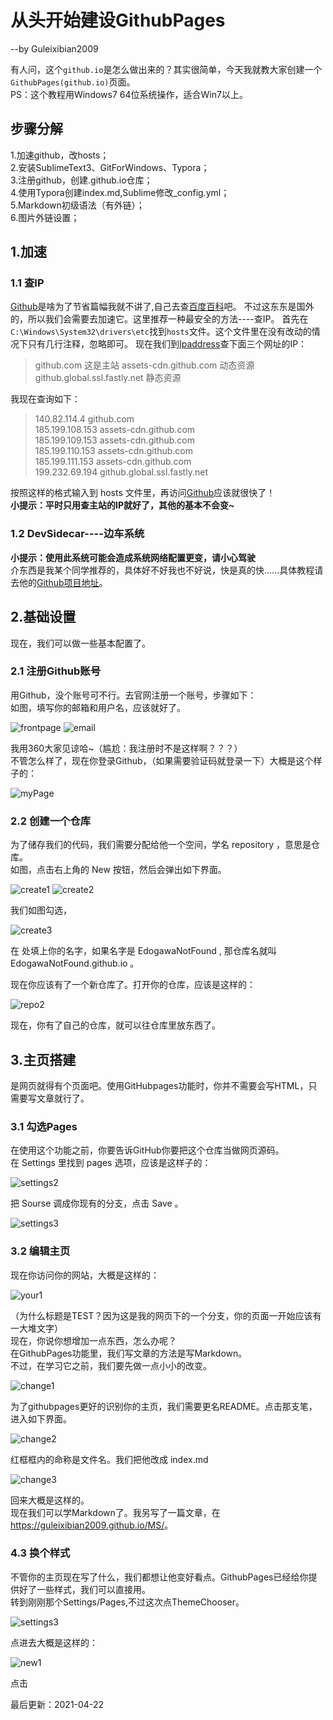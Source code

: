 # 从头开始建设GithubPages
--by Guleixibian2009

有人问，这个`github.io`是怎么做出来的？其实很简单，今天我就教大家创建一个`GithubPages(github.io)`页面。  
PS：这个教程用Windows7 64位系统操作，适合Win7以上。

## 步骤分解
1.加速github，改hosts；  
2.安装SublimeText3、GitForWindows、Typora；  
3.注册github，创建<username>.github.io仓库；<br />
4.使用Typora创建index.md,Sublime修改_config.yml；<br />
5.Markdown初级语法（有外链）；<br />
6.图片外链设置； <br />

## 1.加速

### 1.1 查IP

[Github](https://github.com)是啥为了节省篇幅我就不讲了,自己去查[百度百科](https://baike.baidu.com/item/Github/10145341?fr=aladdin)吧。
不过这东东是国外的，所以我们会需要去加速它。这里推荐一种最安全的方法----查IP。
首先在`C:\Windows\System32\drivers\etc`找到`hosts`文件。这个文件里在没有改动的情况下只有几行注释，忽略即可。
现在我们到[Ipaddress](https://www.ipaddress.com)查下面三个网址的IP：
> github.com 这是主站
> assets-cdn.github.com 动态资源
> github.global.ssl.fastly.net 静态资源

我现在查询如下：

> 140.82.114.4 github.com  
> 185.199.108.153 assets-cdn.github.com  
> 185.199.109.153 assets-cdn.github.com  
> 185.199.110.153 assets-cdn.github.com  
> 185.199.111.153 assets-cdn.github.com  
> 199.232.69.194 github.global.ssl.fastly.net  

按照这样的格式输入到 hosts 文件里，再访问[Github](https://github.com/)应该就很快了！  
**小提示：平时只用查主站的IP就好了，其他的基本不会变~**  

### 1.2 DevSidecar----边车系统

 **小提示：使用此系统可能会造成系统网络配置更变，请小心驾驶**  
 介东西是我某个同学推荐的，具体好不好我也不好说，快是真的快......具体教程请去他的[Github项目地址](https://github.com/docmirror/dev-sidecar)。


## 2.基础设置
现在，我们可以做一些基本配置了。

### 2.1 注册Github账号
用Github，没个账号可不行。去官网注册一个账号，步骤如下：  
如图，填写你的邮箱和用户名，应该就好了。

![frontpage](https://user-images.githubusercontent.com/79316026/115193983-67a72f00-a11f-11eb-89d1-3de617888508.png)
![email](https://user-images.githubusercontent.com/79316026/115194097-902f2900-a11f-11eb-880b-569584da054a.png)

我用360大家见谅哈~（尴尬：我注册时不是这样啊？？？）  
不管怎么样了，现在你登录Github，（如果需要验证码就登录一下）大概是这个样子的：  

![myPage](https://user-images.githubusercontent.com/79316026/115195072-e781c900-a120-11eb-95da-904cd7917e70.png)

### 2.2 创建一个仓库
为了储存我们的代码，我们需要分配给他一个空间，学名 repository ，意思是仓库。  
如图，点击右上角的 New 按钮，然后会弹出如下界面。

![create1](https://user-images.githubusercontent.com/79316026/115196027-0896e980-a122-11eb-901e-6a78824725c5.png)
![create2](https://user-images.githubusercontent.com/79316026/115196866-f9646b80-a122-11eb-95df-dcde8f73dab7.png)

我们如图勾选，


![create3](https://user-images.githubusercontent.com/79316026/115196875-fb2e2f00-a122-11eb-802b-d81bef30fb85.png)

在 <username> 处填上你的名字，如果名字是 EdogawaNotFound , 那仓库名就叫  
EdogawaNotFound.github.io 。 
 
现在你应该有了一个新仓库了。打开你的仓库，应该是这样的：

![repo2](https://user-images.githubusercontent.com/79316026/115332591-b6f66980-a1ca-11eb-90f5-7c1bc9ab5899.png)

现在，你有了自己的仓库，就可以往仓库里放东西了。

## 3.主页搭建
是网页就得有个页面吧。使用GitHubpages功能时，你并不需要会写HTML，只需要写文章就行了。  

### 3.1 勾选Pages

在使用这个功能之前，你要告诉GitHub你要把这个仓库当做网页源码。  
在 Settings 里找到 pages 选项，应该是这样子的：

![settings2](https://user-images.githubusercontent.com/79316026/115333423-346ea980-a1cc-11eb-82cd-0e16f970dd34.png)

把 Sourse 调成你现有的分支，点击 Save 。  

![settings3](https://user-images.githubusercontent.com/79316026/115333919-0f2e6b00-a1cd-11eb-8b0e-38db1148a331.png)


### 3.2 编辑主页
现在你访问你的网站，大概是这样的：

![your1](https://user-images.githubusercontent.com/79316026/115334395-e8246900-a1cd-11eb-84e6-ed19b57b80a4.png)

（为什么标题是TEST？因为这是我的网页下的一个分支，你的页面一开始应该有一大堆文字）   
现在，你说你想增加一点东西，怎么办呢？    
在GithubPages功能里，我们写文章的方法是写Markdown。  
不过，在学习它之前，我们要先做一点小小的改变。  

![change1](https://user-images.githubusercontent.com/79316026/115671708-6115f300-a37d-11eb-8480-0a520ef539d7.png)

为了githubpages更好的识别你的主页，我们需要更名README。点击那支笔，进入如下界面。

![change2](https://user-images.githubusercontent.com/79316026/115671718-62dfb680-a37d-11eb-909d-3a6ea5e1f83b.png)

红框框内的命称是文件名。我们把他改成 index.md

![change3](https://user-images.githubusercontent.com/79316026/115671720-63784d00-a37d-11eb-8f03-1f86d130a787.png)

回来大概是这样的。  
现在我们可以学Markdown了。我另写了一篇文章，在  
<https://guleixibian2009.github.io/MS/>。  

### 4.3 换个样式

不管你的主页现在写了什么，我们都想让他变好看点。GithubPages已经给你提供好了一些样式，我们可以直接用。  
转到刚刚那个Settings/Pages,不过这次点ThemeChooser。

![settings3](https://user-images.githubusercontent.com/79316026/115333919-0f2e6b00-a1cd-11eb-8b0e-38db1148a331.png)

点进去大概是这样的：






![new1](https://user-images.githubusercontent.com/79316026/115333061-94b11b80-a1cb-11eb-96e8-0a06e10e95b9.png)

点击 




最后更新：2021-04-22
